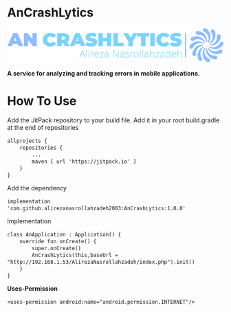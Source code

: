 # AnCrashLytics

<img src="https://github.com/alirezanasrollahzadeh2003/AnCrashLytics/blob/master/logo-no-background.png" alt="An CrashLytics">

**A service for analyzing and tracking errors in mobile applications.**

<h1>How To Use</h1>

Add the JitPack repository to your build file. Add it in your root build.gradle at the end of repositories

```
allprojects {
    repositories {
    	...
    	maven { url 'https://jitpack.io' }
    }
} 
```

Add the dependency
```
implementation 'com.github.alirezanasrollahzadeh2003:AnCrashLytics:1.0.0'
```

Implementation
```
class AnApplication : Application() {
    override fun onCreate() {
        super.onCreate()
        AnCrashLytics(this,baseUrl = "http://192.168.1.53/AlirezaNasrollahzadeh/index.php").init()
    }
}
```

**Uses-Permission**

```
<uses-permission android:name="android.permission.INTERNET"/>
```
